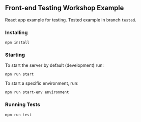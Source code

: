 ## Front-end Testing Workshop Example

React app example for testing.
Tested example in branch `tested`.

### Installing

`npm install`


### Starting

To start the server by default (development) run:

`npm run start`

To start a specific environment, run:

`npm run start-env environment`

### Running Tests

```
npm run test
```
